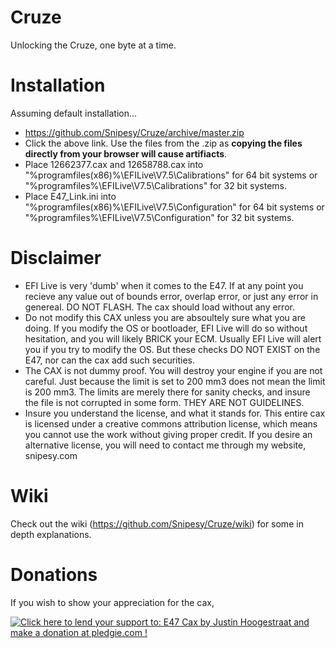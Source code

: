 # Cruze
Unlocking the Cruze, one byte at a time.

# Installation
Assuming default installation...

* https://github.com/Snipesy/Cruze/archive/master.zip 
* Click the above link. Use the files from the .zip as **copying the files directly from your browser will cause artifiacts**.
* Place 12662377.cax and 12658788.cax into "%programfiles(x86)%\EFILive\V7.5\Calibrations\" for 64 bit systems or "%programfiles%\EFILive\V7.5\Calibrations" for 32 bit systems.
* Place E47_Link.ini into "%programfiles(x86)%\EFILive\V7.5\Configuration\" for 64 bit systems or "%programfiles%\EFILive\V7.5\Configuration" for 32 bit systems.

# Disclaimer

* EFI Live is very 'dumb' when it comes to the E47. If at any point you recieve any value out of bounds error, overlap error, or just any error in genereal. DO NOT FLASH. The cax should load without any error.
* Do not modify this CAX unless you are absoultely sure what you are doing. If you modify the OS or bootloader, EFI Live will do so without hesitation, and you will likely BRICK your ECM. Usually EFI Live will alert you if you try to modify the OS. But these checks DO NOT EXIST on the E47, nor can the cax add such securities.
* The CAX is not dummy proof. You will destroy your engine if you are not careful. Just because the limit is set to 200 mm3 does not mean the limit is 200 mm3. The limits are merely there for sanity checks, and insure the file is not corrupted in some form. THEY ARE NOT GUIDELINES.
* Insure you understand the license, and what it stands for. This entire cax is licensed under a creative commons attribution license, which means you cannot use the work without giving proper credit. If you desire an alternative license, you will need to contact me through my website, snipesy.com

# Wiki

Check out the wiki (https://github.com/Snipesy/Cruze/wiki) for some in depth explanations.

# Donations

If you wish to show your appreciation for the cax,

<a href='https://pledgie.com/campaigns/31855'><img alt='Click here to lend your support to: E47 Cax by Justin Hoogestraat and make a donation at pledgie.com !' src='https://pledgie.com/campaigns/31855.png?skin_name=chrome' border='0' ></a>
